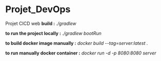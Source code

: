 # Projet_DevOps
Projet CICD web
**build :**  *./gradlew* 


**to run the project locally :** *./gradlew bootRun*


**to build docker image manually :** *docker build --tag=server:latest .*


**to run manually docker container :** *docker run -d -p 8080:8080 server*
